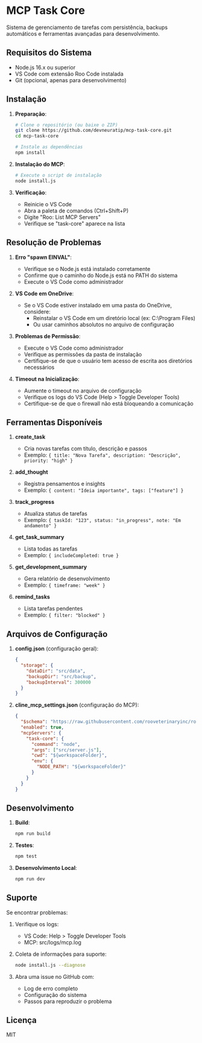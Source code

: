 # MCP Task Core

Sistema de gerenciamento de tarefas com persistência, backups automáticos e ferramentas avançadas para desenvolvimento.

## Requisitos do Sistema

- Node.js 16.x ou superior
- VS Code com extensão Roo Code instalada
- Git (opcional, apenas para desenvolvimento)

## Instalação

1. **Preparação**:
   ```bash
   # Clone o repositório (ou baixe o ZIP)
   git clone https://github.com/devneuratip/mcp-task-core.git
   cd mcp-task-core

   # Instale as dependências
   npm install
   ```

2. **Instalação do MCP**:
   ```bash
   # Execute o script de instalação
   node install.js
   ```

3. **Verificação**:
   - Reinicie o VS Code
   - Abra a paleta de comandos (Ctrl+Shift+P)
   - Digite "Roo: List MCP Servers"
   - Verifique se "task-core" aparece na lista

## Resolução de Problemas

1. **Erro "spawn EINVAL"**:
   - Verifique se o Node.js está instalado corretamente
   - Confirme que o caminho do Node.js está no PATH do sistema
   - Execute o VS Code como administrador

2. **VS Code em OneDrive**:
   - Se o VS Code estiver instalado em uma pasta do OneDrive, considere:
     - Reinstalar o VS Code em um diretório local (ex: C:\Program Files)
     - Ou usar caminhos absolutos no arquivo de configuração

3. **Problemas de Permissão**:
   - Execute o VS Code como administrador
   - Verifique as permissões da pasta de instalação
   - Certifique-se de que o usuário tem acesso de escrita aos diretórios necessários

4. **Timeout na Inicialização**:
   - Aumente o timeout no arquivo de configuração
   - Verifique os logs do VS Code (Help > Toggle Developer Tools)
   - Certifique-se de que o firewall não está bloqueando a comunicação

## Ferramentas Disponíveis

1. **create_task**
   - Cria novas tarefas com título, descrição e passos
   - Exemplo: `{ title: "Nova Tarefa", description: "Descrição", priority: "high" }`

2. **add_thought**
   - Registra pensamentos e insights
   - Exemplo: `{ content: "Ideia importante", tags: ["feature"] }`

3. **track_progress**
   - Atualiza status de tarefas
   - Exemplo: `{ taskId: "123", status: "in_progress", note: "Em andamento" }`

4. **get_task_summary**
   - Lista todas as tarefas
   - Exemplo: `{ includeCompleted: true }`

5. **get_development_summary**
   - Gera relatório de desenvolvimento
   - Exemplo: `{ timeframe: "week" }`

6. **remind_tasks**
   - Lista tarefas pendentes
   - Exemplo: `{ filter: "blocked" }`

## Arquivos de Configuração

1. **config.json** (configuração geral):
   ```json
   {
     "storage": {
       "dataDir": "src/data",
       "backupDir": "src/backup",
       "backupInterval": 300000
     }
   }
   ```

2. **cline_mcp_settings.json** (configuração do MCP):
   ```json
   {
     "$schema": "https://raw.githubusercontent.com/rooveterinaryinc/roo-cline/main/schemas/mcp-settings.schema.json",
     "enabled": true,
     "mcpServers": {
       "task-core": {
         "command": "node",
         "args": ["src/server.js"],
         "cwd": "${workspaceFolder}",
         "env": {
           "NODE_PATH": "${workspaceFolder}"
         }
       }
     }
   }
   ```

## Desenvolvimento

1. **Build**:
   ```bash
   npm run build
   ```

2. **Testes**:
   ```bash
   npm test
   ```

3. **Desenvolvimento Local**:
   ```bash
   npm run dev
   ```

## Suporte

Se encontrar problemas:

1. Verifique os logs:
   - VS Code: Help > Toggle Developer Tools
   - MCP: src/logs/mcp.log

2. Coleta de informações para suporte:
   ```bash
   node install.js --diagnose
   ```

3. Abra uma issue no GitHub com:
   - Log de erro completo
   - Configuração do sistema
   - Passos para reproduzir o problema

## Licença

MIT
